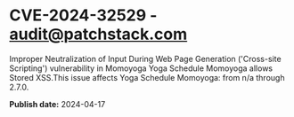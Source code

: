 # CVE-2024-32529 - audit@patchstack.com

Improper Neutralization of Input During Web Page Generation ('Cross-site Scripting') vulnerability in Momoyoga Yoga Schedule Momoyoga allows Stored XSS.This issue affects Yoga Schedule Momoyoga: from n/a through 2.7.0.



**Publish date:** 2024-04-17
